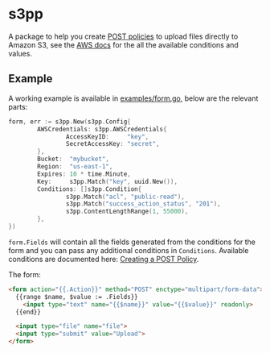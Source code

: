 # s3pp

A package to help you create [POST policies](http://docs.aws.amazon.com/AmazonS3/latest/API/sigv4-HTTPPOSTConstructPolicy.html) to upload files directly to Amazon S3, see the [AWS docs](http://docs.aws.amazon.com/AmazonS3/latest/API/sigv4-UsingHTTPPOST.html) for the all the available conditions and values.

## Example

A working example is available in [examples/form.go](examples/form.go), below are the relevant parts:
```go
form, err := s3pp.New(s3pp.Config{
        AWSCredentials: s3pp.AWSCredentials{
                AccessKeyID:     "key",
                SecretAccessKey: "secret",
        },
        Bucket:  "mybucket",
        Region:  "us-east-1",
        Expires: 10 * time.Minute,
        Key:     s3pp.Match("key", uuid.New()),
        Conditions: []s3pp.Condition{
                s3pp.Match("acl", "public-read"),
                s3pp.Match("success_action_status", "201"),
                s3pp.ContentLengthRange(1, 55000),
        },
})
```
`form.Fields` will contain all the fields generated from the conditions for the form and you can pass any additional conditions in `Conditions`. Available conditions are documented here: [Creating a POST Policy](http://docs.aws.amazon.com/AmazonS3/latest/API/sigv4-HTTPPOSTConstructPolicy.html).

The form:
```html
<form action="{{.Action}}" method="POST" enctype="multipart/form-data">
  {{range $name, $value := .Fields}}
    <input type="text" name="{{$name}}" value="{{$value}}" readonly>
  {{end}}

  <input type="file" name="file">
  <input type="submit" value="Upload">
</form>
```
